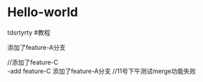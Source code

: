 # Hello-world
tdsrtyrty
#教程


添加了feature-A分支

//添加了feature-C	
 -add feature-C
添加了feature-A分支
//11号下午测试merge功能失败

